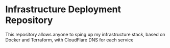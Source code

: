 # Infrastructure Deployment Repository

This repository allows anyone to sping up my infrastructure stack, based on Docker and Terraform, with CloudFlare DNS for each service
